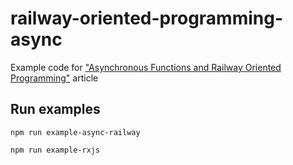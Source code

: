 # railway-oriented-programming-async
Example code for ["Asynchronous Functions and Railway Oriented Programming"](https://www.jonminter.dev/posts/railway-oriented-programming-async/) article

## Run examples
```
npm run example-async-railway
```

```
npm run example-rxjs
```
